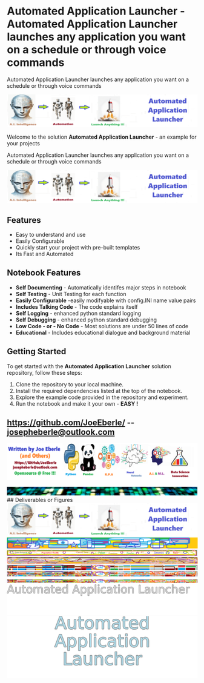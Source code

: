 
# Automated Application Launcher - Automated Application Launcher launches any application you want on a schedule or through voice commands
Automated Application Launcher launches any application you want on a schedule or through voice commands

![Image image_filename](code.png)

Welcome to the solution **Automated Application Launcher** - an example for your projects

Automated Application Launcher launches any application you want on a schedule or through voice commands

![Image image_filename](sample.png)

## Features
- Easy to understand and use  
- Easily Configurable 
- Quickly start your project with pre-built templates
- Its Fast and Automated

## Notebook Features
- **Self Documenting** - Automatically identifes major steps in notebook 
- **Self Testing** - Unit Testing for each function
- **Easily Configurable** -easily modifyable with config.INI name value pairs
- **Includes Talking Code** - The code explains itself 
- **Self Logging** - enhanced python standard logging   
- **Self Debugging** - enhanced python standard debugging
- **Low Code - or - No Code** - Most solutions are under 50 lines of code
- **Educational** - Includes educational dialogue and background material
    
## Getting Started
To get started with the **Automated Application Launcher** solution repository, follow these steps:
1. Clone the repository to your local machine.
2. Install the required dependencies listed at the top of the notebook.
3. Explore the example code provided in the repository and experiment.
4. Run the notebook and make it your own - **EASY !**
    
## https://github.com/JoeEberle/ -- josepheberle@outlook.com 
    
![Developer](developer.png)

![Brand](brand.png)
    ## Deliverables or Figures![additional_image](automated_application_launcher.png)  <br>![additional_image](Banner3.png)  <br>![additional_image](Banner4.png)  <br>![additional_image](Banner6.png)  <br>![additional_image](brand2.png)  <br>![additional_image](brand3.png)  <br>![additional_image](brand4.png)  <br>![additional_image](solution_sign.png)  <br>![additional_image](solution_stacked_sign.png)  <br>